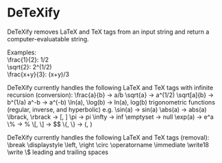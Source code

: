 # DeTeXify
DeTeXify removes LaTeX and TeX tags from an input string and return a computer-evaluatable string.

Examples:<br/>
\\frac{1}{2}: 1/2<br/>
\\sqrt{2}: 2^(1/2)<br/>
\\frac{x+y}{3}: (x+y)/3<br/>

DeTeXify currently handles the following LaTeX and TeX tags with infinite recursion (conversion):
\\frac{a}{b} -> a/b
\\sqrt{a} -> a^(1/2)
\\sqrt[a]{b} -> b^(1/a)
a^-b -> a^(-b)
\\ln(a), \\log(b) -> ln(a), log(b)
trigonometric functions (regular, inverse, and hyperbolic) e.g. \sin(a) -> sin(a)
\\abs(a) -> abs(a)
\\lbrack, \\rbrack -> [, ]
\\pi -> pi
\\infty -> inf
\\emptyset -> null
\\exp(a) -> e^a
\\% -> %
\\[, \\] -> $$
\\{, \\} -> (, )

DeTeXify currently handles the following LaTeX and TeX tags (removal):
\\break
\\displaystyle
\\left, \\right
\\circ
\\operatorname
\\immediate
\\write18
\\write
\\$
leading and trailing spaces
